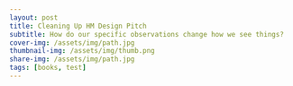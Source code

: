 ```yaml
---
layout: post
title: Cleaning Up HM Design Pitch
subtitle: How do our specific observations change how we see things?
cover-img: /assets/img/path.jpg
thumbnail-img: /assets/img/thumb.png
share-img: /assets/img/path.jpg
tags: [books, test]
---
```



 
